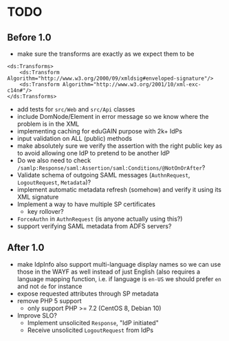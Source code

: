 # TODO

## Before 1.0

- make sure the transforms are exactly as we expect them to be

```
<ds:Transforms>
    <ds:Transform Algorithm="http://www.w3.org/2000/09/xmldsig#enveloped-signature"/>
    <ds:Transform Algorithm="http://www.w3.org/2001/10/xml-exc-c14n#"/>
</ds:Transforms>
```
- add tests for `src/Web` and `src/Api` classes
- include DomNode/Element in error message so we know where the problem is in
  the XML
- implementing caching for eduGAIN purpose with 2k+ IdPs
- input validation on ALL (public) methods
- make absolutely sure we verify the assertion with the right public key as to
  avoid allowing one IdP to pretend to be another IdP
- Do we also need to check `/samlp:Response/saml:Assertion/saml:Conditions/@NotOnOrAfter`?
- Validate schema of outgoing SAML messages (`AuthnRequest`, `LogoutRequest`, `Metadata`)?
- implement automatic metadata refresh (somehow) and verify it using its XML
  signature
- Implement a way to have multiple SP certificates
  - key rollover?
- `ForceAuthn` in `AuthnRequest` (is anyone actually using this?)
- support verifying SAML metadata from ADFS servers?

## After 1.0

- make IdpInfo also support multi-language display names so we can use those
  in the WAYF as well instead of just English (also requires a language 
  mapping function, i.e. if language is `en-US` we should prefer `en` and not
  `de` for instance
- expose requested attributes through SP metadata
- remove PHP 5 support
  - only support PHP >= 7.2 (CentOS 8, Debian 10)
- Improve SLO?
  - Implement unsolicited `Response`, "IdP initiated"
  - Receive unsolicited `LogoutRequest` from IdPs
